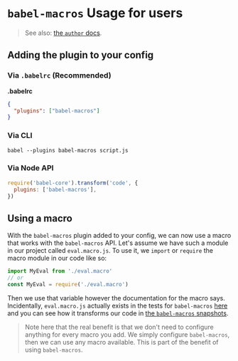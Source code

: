 # `babel-macros` Usage for users

> See also: [the `author` docs](https://github.com/kentcdodds/babel-macros/blob/master/other/docs/author.md).

## Adding the plugin to your config

### Via `.babelrc` (Recommended)

**.babelrc**

```json
{
  "plugins": ["babel-macros"]
}
```

### Via CLI

```shell
babel --plugins babel-macros script.js
```

### Via Node API

```js
require('babel-core').transform('code', {
  plugins: ['babel-macros'],
})
```

## Using a macro

With the `babel-macros` plugin added to your config, we can now use a macro
that works with the `babel-macros` API. Let's assume we have such a module
in our project called `eval.macro.js`. To use it, we `import` or `require`
the macro module in our code like so:

```javascript
import MyEval from './eval.macro'
// or
const MyEval = require('./eval.macro')
```

Then we use that variable however the documentation for the macro says.
Incidentally, `eval.macro.js` actually exists in the tests for `babel-macros`
[here][eval-macro] and you can see how it transforms our code in
[the `babel-macros` snapshots][eval-snapshots].

> Note here that the real benefit is that we don't need to configure anything
> for every macro you add. We simply configure `babel-macros`, then we can
> use any macro available. This is part of the benefit of using `babel-macros`.

[eval-macro]: https://github.com/kentcdodds/babel-macros/blob/master/src/__tests__/fixtures/eval.macro.js
[eval-snapshots]: https://github.com/kentcdodds/babel-macros/blob/master/src/__tests__/__snapshots__/index.js.snap
